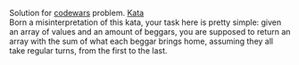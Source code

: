 Solution for <a href="http://www.codewars.com">codewars</a> problem.
<a href=https://www.codewars.com/kata/59590976838112bfea0000fa>Kata</a>
<br>
Born a misinterpretation of this kata, your task here is pretty simple: given an array of values and an amount of beggars, you are supposed to return an array with the sum of what each beggar brings home, assuming they all take regular turns, from the first to the last.
<br>